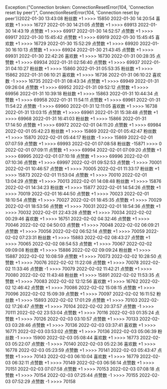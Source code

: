 Exception:("Connection broken: ConnectionResetError(104, 'Connection reset by peer')", ConnectionResetError(104, 'Connection reset by peer'))2022-01-30  13:43:08   粉丝数 +1 >>>> 15850
2022-01-30  14:20:54   喜欢数 +1 >>>> 16727
2022-01-30  14:21:05   点赞数 +1 >>>> 69913
2022-01-30  14:43:19   点赞数 +1 >>>> 69917
2022-01-30  14:52:57   点赞数 +1 >>>> 69917
2022-01-30  15:45:42   点赞数 +1 >>>> 69919
2022-01-30  15:45:45   喜欢数 +1 >>>> 16729
2022-01-30  15:52:29   点赞数 +1 >>>> 69920
2022-01-30  16:10:13   点赞数 +1 >>>> 69924
2022-01-30  21:43:45   点赞数 +1 >>>> 69931
2022-01-30  22:42:26   喜欢数 +1 >>>> 16730
2022-01-31  00:28:35   点赞数 +1 >>>> 69934
2022-01-31  02:56:40   点赞数 +1 >>>> 69937
2022-01-31  04:10:27   粉丝数 +1 >>>> 15860
2022-01-31  05:53:35   粉丝数 +1 >>>> 15862
2022-01-31  06:10:21   喜欢数 +1 >>>> 16736
2022-01-31  06:10:22   喜欢数 -1 >>>> 16735
2022-01-31  08:43:34   点赞数 +1 >>>> 69949
2022-01-31  09:26:04   点赞数 +1 >>>> 69952
2022-01-31  09:52:12   点赞数 +1 >>>> 69956
2022-01-31  10:39:18   粉丝数 +1 >>>> 15863
2022-01-31  10:44:34   点赞数 +1 >>>> 69958
2022-01-31  11:54:11   点赞数 +1 >>>> 69961
2022-01-31  11:54:22   点赞数 -1 >>>> 69960
2022-01-31  12:11:05   喜欢数 +1 >>>> 16738
2022-01-31  13:03:15   点赞数 +1 >>>> 69961
2022-01-31  15:38:48   点赞数 +1 >>>> 69968
2022-01-31  16:41:03   粉丝数 +1 >>>> 15866
2022-01-31  17:14:50   点赞数 +1 >>>> 69972
2022-02-01  04:11:20   点赞数 +1 >>>> 69984
2022-02-01  05:42:23   粉丝数 +1 >>>> 15869
2022-02-01  05:42:47   粉丝数 +1 >>>> 15870
2022-02-01  05:44:17   粉丝数 -1 >>>> 15869
2022-02-01  07:07:59   点赞数 +1 >>>> 69993
2022-02-01  07:08:58   粉丝数 -15871 >>>> 0
2022-02-01  07:09:11   点赞数 +1 >>>> 69994
2022-02-01  07:09:20   点赞数 +1 >>>> 69995
2022-02-01  07:10:18   点赞数 +1 >>>> 69996
2022-02-01  07:10:36   点赞数 +1 >>>> 69997
2022-02-01  09:52:53   点赞数 -1 >>>> 70001
2022-02-01  10:46:57   点赞数 +1 >>>> 70005
2022-02-01  11:33:17   粉丝数 +1 >>>> 15873
2022-02-01  11:53:04   点赞数 +1 >>>> 70010
2022-02-01  13:04:29   点赞数 +1 >>>> 70013
2022-02-01  14:08:48   粉丝数 +1 >>>> 15876
2022-02-01  14:34:23   粉丝数 +1 >>>> 15877
2022-02-01  14:54:26   点赞数 +1 >>>> 70019
2022-02-01  16:44:50   点赞数 +1 >>>> 70023
2022-02-01  18:10:54   点赞数 +1 >>>> 70027
2022-02-01  18:45:35   点赞数 +1 >>>> 70029
2022-02-01  18:53:56   点赞数 +1 >>>> 70031
2022-02-01  18:54:36   点赞数 +1 >>>> 70032
2022-02-01  22:43:28   点赞数 +1 >>>> 70034
2022-02-02  00:29:46   喜欢数 +1 >>>> 16751
2022-02-02  04:32:46   点赞数 +1 >>>> 70046
2022-02-02  04:50:03   点赞数 +1 >>>> 70048
2022-02-02  06:09:21   点赞数 +1 >>>> 70056
2022-02-02  06:52:14   点赞数 +1 >>>> 70059
2022-02-02  07:23:31   粉丝数 +1 >>>> 15883
2022-02-02  08:43:27   点赞数 +1 >>>> 70065
2022-02-02  08:54:53   点赞数 +1 >>>> 70067
2022-02-02  09:09:08   粉丝数 +1 >>>> 15886
2022-02-02  09:09:24   粉丝数 +1 >>>> 15887
2022-02-02  10:08:59   点赞数 +1 >>>> 70073
2022-02-02  10:28:50   点赞数 +1 >>>> 70076
2022-02-02  11:22:08   点赞数 +1 >>>> 70078
2022-02-02  11:33:46   点赞数 -1 >>>> 70079
2022-02-02  11:42:21   点赞数 +1 >>>> 70080
2022-02-02  11:43:48   粉丝数 +1 >>>> 15891
2022-02-02  11:53:35   点赞数 +1 >>>> 70083
2022-02-02  12:12:56   喜欢数 +1 >>>> 16762
2022-02-02  12:46:42   点赞数 +1 >>>> 70086
2022-02-02  15:08:15   点赞数 +1 >>>> 70096
2022-02-02  15:09:39   点赞数 +1 >>>> 70097
2022-02-02  16:11:52   粉丝数 +1 >>>> 15893
2022-02-02  17:01:29   点赞数 +1 >>>> 70103
2022-02-02  17:26:47   点赞数 +1 >>>> 70104
2022-02-02  20:37:57   点赞数 -1 >>>> 70111
2022-02-02  23:53:04   点赞数 +1 >>>> 70116
2022-02-03  01:35:24   点赞数 +1 >>>> 70126
2022-02-03  03:10:57   点赞数 +1 >>>> 70133
2022-02-03  03:28:46   点赞数 +1 >>>> 70136
2022-02-03  03:37:41   喜欢数 +1 >>>> 16771
2022-02-03  03:53:02   点赞数 +1 >>>> 70136
2022-02-03  05:06:39   粉丝数 -1 >>>> 15900
2022-02-03  05:08:44   喜欢数 +1 >>>> 16773
2022-02-03  05:22:07   点赞数 -1 >>>> 70140
2022-02-03  05:22:36   喜欢数 +1 >>>> 16778
2022-02-03  05:23:59   点赞数 +1 >>>> 70141
2022-02-03  05:43:47   点赞数 +1 >>>> 70143
2022-02-03  06:10:04   喜欢数 +1 >>>> 16779
2022-02-03  06:32:11   点赞数 +1 >>>> 70149
2022-02-03  06:56:14   点赞数 +1 >>>> 70151
2022-02-03  07:07:58   点赞数 +1 >>>> 70153
2022-02-03  07:08:18   点赞数 +1 >>>> 70154
2022-02-03  07:25:44   点赞数 -1 >>>> 70155
2022-02-03  07:52:29   点赞数 -1 >>>> 70158
